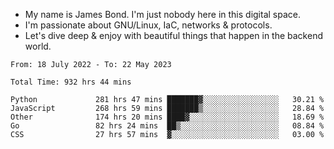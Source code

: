 - My name is James Bond. I'm just nobody here in this digital space. 
- I'm passionate about GNU/Linux, IaC, networks & protocols. 
- Let's dive deep & enjoy with beautiful things that happen in the backend world.


<!--START_SECTION:waka-->

```text
From: 18 July 2022 - To: 22 May 2023

Total Time: 932 hrs 44 mins

Python             281 hrs 47 mins ███████▓░░░░░░░░░░░░░░░░░   30.21 %
JavaScript         268 hrs 59 mins ███████▒░░░░░░░░░░░░░░░░░   28.84 %
Other              174 hrs 20 mins ████▓░░░░░░░░░░░░░░░░░░░░   18.69 %
Go                 82 hrs 24 mins  ██▒░░░░░░░░░░░░░░░░░░░░░░   08.84 %
CSS                27 hrs 57 mins  ▓░░░░░░░░░░░░░░░░░░░░░░░░   03.00 %
```

<!--END_SECTION:waka-->
